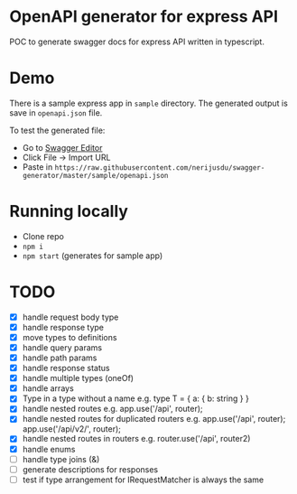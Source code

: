 # OpenAPI generator for express API
POC to generate swagger docs for express API written in typescript.

# Demo
There is a sample express app in `sample` directory.
The generated output is save in `openapi.json` file.

To test the generated file:
- Go to [Swagger Editor](https://editor.swagger.io)
- Click File -> Import URL
- Paste in `https://raw.githubusercontent.com/nerijusdu/swagger-generator/master/sample/openapi.json`

# Running locally
- Clone repo
- `npm i`
- `npm start` (generates for sample app)

# TODO
- [X] handle request body type
- [X] handle response type
- [X] move types to definitions
- [X] handle query params
- [X] handle path params
- [X] handle response status
- [X] handle multiple types (oneOf)
- [X] handle arrays
- [X] Type in a type without a name e.g. type T = { a: { b: string } }
- [X] handle nested routes e.g. app.use('/api', router);
- [X] handle nested routes for duplicated routers e.g. app.use('/api', router); app.use('/api/v2/', router);
- [X] handle nested routes in routers e.g. router.use('/api', router2)
- [X] handle enums
- [ ] handle type joins (&)
- [ ] generate descriptions for responses
- [ ] test if type arrangement for IRequestMatcher is always the same
